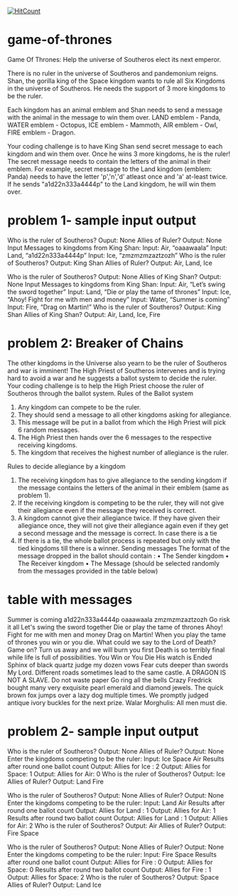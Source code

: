 [![HitCount](http://hits.dwyl.io/nawazish-github/game-of-thrones.svg)](http://hits.dwyl.io/nawazish-github/game-of-thrones)
# game-of-thrones
Game Of Thrones: Help the universe of Southeros elect its next emperor. 

There is no ruler in the universe of Southeros and pandemonium reigns. Shan, the gorilla king of the Space kingdom
wants to rule all Six Kingdoms in the universe of Southeros. He needs the support of 3 more kingdoms to be the ruler.

Each kingdom has an animal emblem and Shan needs to send a message with the animal in the message to win them over.
LAND emblem - Panda, WATER emblem - Octopus, ICE emblem - Mammoth, AIR emblem - Owl, FIRE emblem - Dragon.

Your coding challenge is to have King Shan send secret message to each kingdom and win them over.
Once he wins 3 more kingdoms, he is the ruler! The secret message needs to contain the letters of the animal in their
emblem. For example, secret message to the Land kingdom (emblem: Panda) needs to have the letter 'p','n','d' atleast
once and 'a' at-least twice. If he sends "a1d22n333a4444p" to the Land kingdom, he will win them over.

problem 1- sample input output
==============================
Who is the ruler of Southeros?
Ouput: None
Allies of Ruler?
Output: None
Input Messages to kingdoms from King Shan:
Input: Air, “oaaawaala”
Input: Land, “a1d22n333a4444p”
Input: Ice, “zmzmzmzaztzozh”
Who is the ruler of Southeros?
Output: King Shan
Allies of Ruler?
Output: Air, Land, Ice

Who is the ruler of Southeros?
Output: None
Allies of King Shan?
Output: None
Input Messages to kingdoms from King Shan:
Input: Air, “Let’s swing the sword together”
Input: Land, “Die or play the tame of thrones”
Input: Ice, “Ahoy! Fight for me with men and money”
Input: Water, “Summer is coming”
Input: Fire, “Drag on Martin!”
Who is the ruler of Southeros?
Output: King Shan
Allies of King Shan?
Output: Air, Land, Ice, Fire


problem 2: Breaker of Chains
============================

The other kingdoms in the Universe also yearn to be the ruler of Southeros and war is imminent! The High Priest of Southeros
intervenes and is trying hard to avoid a war and he suggests a ballot system to decide the ruler.
Your coding challenge is to help the High Priest choose the ruler of Southeros through the ballot system.
Rules of the Ballot system
1. Any kingdom can compete to be the ruler.
2. They should send a message to all other kingdoms asking for allegiance.
3. This message will be put in a ballot from which the High Priest will pick 6 random messages.
4. The High Priest then hands over the 6 messages to the respective receiving kingdoms.
5. The kingdom that receives the highest number of allegiance is the ruler.

Rules to decide allegiance by a kingdom
1. The receiving kingdom has to give allegiance to the sending kingdom if the message contains the letters of the animal in their
emblem (same as problem 1).
2. If the receiving kingdom is competing to be the ruler, they will not give their allegiance even if the message they received is correct.
3. A kingdom cannot give their allegiance twice. If they have given their allegiance once, they will not give their allegiance again even
if they get a second message and the message is correct.
In case there is a tie
1. If there is a tie, the whole ballot process is repeated but only with the tied kingdoms till there is a winner.
Sending messages
The format of the message dropped in the ballot should contain :
• The Sender kingdom
• The Receiver kingdom
• The Message (should be selected randomly from the messages provided in the table below)

table with messages
===================
Summer is coming
a1d22n333a4444p
oaaawaala
zmzmzmzaztzozh
Go risk it all
Let's swing the sword together
Die or play the tame of thrones
Ahoy! Fight for me with men and money
Drag on Martin!
When you play the tame of thrones you win or you die.
What could we say to the Lord of Death? Game on?
Turn us away and we will burn you first
Death is so terribly final while life is full of possibilities.
You Win or You Die
His watch is Ended
Sphinx of black quartz judge my dozen vows
Fear cuts deeper than swords My Lord.
Different roads sometimes lead to the same castle.
A DRAGON IS NOT A SLAVE.
Do not waste paper
Go ring all the bells
Crazy Fredrick bought many very exquisite pearl emerald and diamond jewels.
The quick brown fox jumps over a lazy dog multiple times.
We promptly judged antique ivory buckles for the next prize.
Walar Morghulis: All men must die.

problem 2- sample input output
==============================

Who is the ruler of Southeros?
Output: None
Allies of Ruler?
Output: None
Enter the kingdoms competing to be the ruler:
Input: Ice Space Air
Results after round one ballot count
Output: Allies for Ice : 2
Output: Allies for Space: 1
Output: Allies for Air: 0
Who is the ruler of Southeros?
Output: Ice
Allies of Ruler?
Output: Land Fire

Who is the ruler of Southeros?
Output: None
Allies of Ruler?
Output: None
Enter the kingdoms competing to be the ruler:
Input: Land Air
Results after round one ballot count
Output: Allies for Land : 1
Output: Allies for Air: 1
Results after round two ballot count
Output: Allies for Land : 1
Output: Allies for Air: 2
Who is the ruler of Southeros?
Output: Air
Allies of Ruler?
Output: Fire Space

Who is the ruler of Southeros?
Output: None
Allies of Ruler?
Output: None
Enter the kingdoms competing to be the ruler:
Input: Fire Space
Results after round one ballot count
Output: Allies for Fire : 0
Output: Allies for Space: 0
Results after round two ballot count
Output: Allies for Fire : 1
Output: Allies for Space: 2
Who is the ruler of Southeros?
Output: Space
Allies of Ruler?
Output: Land Ice

